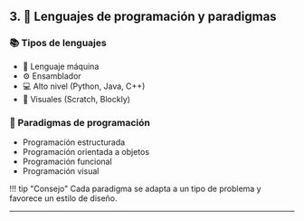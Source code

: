 ## 3. 🧠 Lenguajes de programación y paradigmas

### 📚 Tipos de lenguajes

- 🧮 Lenguaje máquina
- ⚙️ Ensamblador
- 💻 Alto nivel (Python, Java, C++)
- 🎨 Visuales (Scratch, Blockly)

### 🧭 Paradigmas de programación

- Programación estructurada
- Programación orientada a objetos
- Programación funcional
- Programación visual

!!! tip "Consejo"
    Cada paradigma se adapta a un tipo de problema y favorece un estilo de diseño.

---